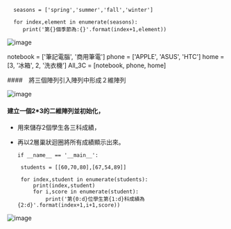       seasons = ['spring','summer','fall','winter']

      for index,element in enumerate(seasons):
         print('第{}個季節為:{}'.format(index+1,element))


![image](https://user-images.githubusercontent.com/112489587/210925431-a0a35835-fe7f-4e77-89ad-958398482cf8.png)




notebook = ['筆記電腦', '商用筆電']
phone = ['APPLE', 'ASUS', 'HTC'] 
home = [3, '冰箱', 2, '洗衣機']
All_3C = [notebook, phone, home]

####　將三個陣列引入陣列中形成２維陣列

![image](https://user-images.githubusercontent.com/112489587/210925781-47e1691d-847e-4264-ad8b-ee2b4fdb296f.png)


#### 建立一個2*3的二維陣列並初始化，
* 用來儲存2個學生各三科成績，
* 再以2層巢狀迴圈將所有成績顯示出來。

      if __name__ == '__main__':

       students = [[60,70,80],[67,54,89]]
       
       for index,student in enumerate(students):
           print(index,student)
           for i,score in enumerate(student):
               print('第{0:d}位學生第{1:d}科成績為{2:d}'.format(index+1,i+1,score))


![image](https://user-images.githubusercontent.com/112489587/210926107-f08e913c-f004-484f-970a-1ffe4e035aa9.png)

